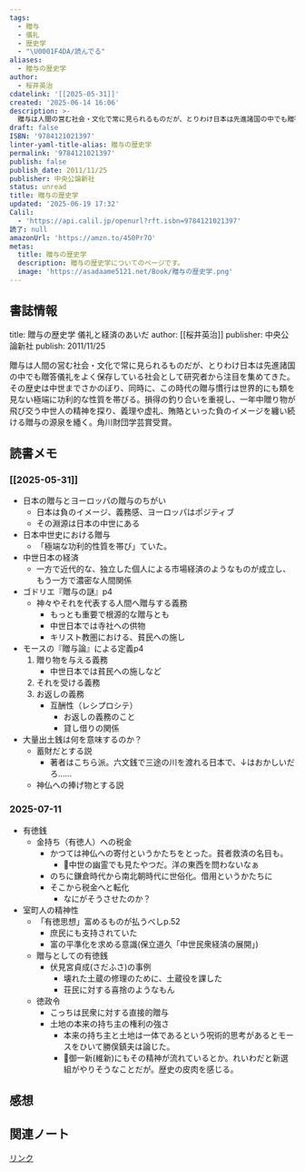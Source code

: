 ```yaml
---
tags:
  - 贈与
  - 儀礼
  - 歴史学
  - "\U0001F4DA/読んでる"
aliases:
  - 贈与の歴史学
author:
  - 桜井英治
cdatelink: '[[2025-05-31]]'
created: '2025-06-14 16:06'
description: >-
  贈与は人間の営む社会・文化で常に見られるものだが、とりわけ日本は先進諸国の中でも贈答儀礼をよく保存している社会として研究者から注目を集めてきた。その歴史は中世までさかのぼり、同時に、この時代の贈与慣行は世界的にも類を見ない極端に功利的な性質を帯びる。損得の釣り合いを重視し、一年中贈り物が飛び交う中世人の精神を探り、義理や虚礼、賄賂といった負のイメージを纏い続ける贈与の源泉を繙く。角川財団学芸賞受賞。
draft: false
ISBN: '9784121021397'
linter-yaml-title-alias: 贈与の歴史学
permalink: '9784121021397'
publish: false
publish_date: 2011/11/25
publisher: 中央公論新社
status: unread
title: 贈与の歴史学
updated: '2025-06-19 17:32'
Calil:
  - 'https://api.calil.jp/openurl?rft.isbn=9784121021397'
読了: null
amazonUrl: 'https://amzn.to/450Pr7O'
metas:
  title: 贈与の歴史学
  description: 贈与の歴史学についてのページです。
  image: 'https://asadaame5121.net/Book/贈与の歴史学.png'
---
```

## 書誌情報
title: 贈与の歴史学 儀礼と経済のあいだ
author: [[桜井英治]]
publisher: 中央公論新社
publish: 2011/11/25

贈与は人間の営む社会・文化で常に見られるものだが、とりわけ日本は先進諸国の中でも贈答儀礼をよく保存している社会として研究者から注目を集めてきた。その歴史は中世までさかのぼり、同時に、この時代の贈与慣行は世界的にも類を見ない極端に功利的な性質を帯びる。損得の釣り合いを重視し、一年中贈り物が飛び交う中世人の精神を探り、義理や虚礼、賄賂といった負のイメージを纏い続ける贈与の源泉を繙く。角川財団学芸賞受賞。


## 読書メモ
### [[2025-05-31]]
- 日本の贈与とヨーロッパの贈与のちがい
	- 日本は負のイメージ、義務感、ヨーロッパはポジティブ
	- その淵源は日本の中世にある
- 日本中世史における贈与
	- 「極端な功利的性質を帯び」ていた。
- 中世日本の経済
	- 一方で近代的な、独立した個人による市場経済のようなものが成立し、もう一方で濃密な人間関係
- ゴドリエ『贈与の謎』p4
	- 神々やそれを代表する人間へ贈与する義務
		- もっとも重要で根源的な贈与とも
		- 中世日本では寺社への供物
		- キリスト教圏における、貧民への施し
- モースの『贈与論』による定義p4
	1. 贈り物を与える義務
		- 中世日本では貧民への施しなど
	2. それを受ける義務
	3. お返しの義務
		- 互酬性（レシプロシテ）
			- お返しの義務のこと
			- 貸し借りの関係
- 大量出土銭は何を意味するのか？
	- 蓄財だとする説
		- 著者はこちら派。六文銭で三途の川を渡れる日本で、↓はおかしいだろ……
	- 神仏への捧げ物とする説
### 2025-07-11
- 有徳銭
	- 金持ち（有徳人）への税金
		- かつては神仏への寄付というかたちをとった。貧者救済の名目も。
			- 💭中世の幽霊でも見たやつだ。洋の東西を問わないなぁ
		- のちに鎌倉時代から南北朝時代に世俗化。借用というかたちに
		- そこから税金へと転化
			- なにがそうさせたのか？
- 室町人の精神性
	- 「有徳思想」富めるものが払うべしp.52
		- 庶民にも支持されていた
		- 富の平準化を求める意識(保立道久「中世民衆経済の展開」)
	- 贈与としての有徳銭
		- 伏見宮貞成(さだふさ)の事例
			- 壊れた土蔵の修理のために、土蔵役を課した
			- 荘民に対する喜捨のようなもん
	- 徳政令
		- こっちは民衆に対する直接的贈与
		- 土地の本来の持ち主の権利の強さ
			- 本来の持ち主と土地は一体であるという呪術的思考があるとモースをひいて勝俣鎮夫は論じた。
			- 💭御一新(維新)にもその精神が流れているとか。れいわだと新選組がやりそうなことだが。歴史の皮肉を感じる。
## 感想
## 関連ノート

<a href="https://asadaame5121.net/9784121021397" class="u-url">リンク</a>
